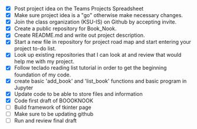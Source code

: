 - [x] Post project idea on the Teams Projects Spreadsheet
- [x] Make sure project idea is a "go" otherwise make necessary changes.
- [x] Join the class organization (KSU-IS) on Github by accepting invite.
- [x] Create a public repository for Book_Nook.
- [x] Create README.md and write out project description.
- [x] Start a new file in repository for project road map and start entering your project to-do list.
- [x] Look up existing repositories that I can look at and review that would help me with my project.
- [x] Follow teclado reading list tutorial in order to get the beginning foundation of my code.
- [x] create basic 'add_book' and 'list_book' functions and basic program in Jupyter
- [x] Update code to be able to store files and information
- [x] Code first draft of BOOOKNOOK
- [ ] Build framework of tkinter page
- [ ] Make sure to be updating github
- [ ] Run and review final draft
